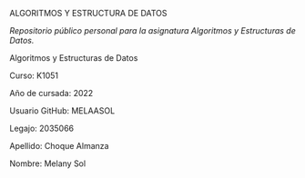 ALGORITMOS Y ESTRUCTURA DE DATOS
 <p><i>Repositorio público personal para la asignatura Algoritmos y Estructuras de Datos.</i></p>
        <p>Algoritmos y Estructuras de Datos</p>
        <p>Curso: K1051</p>
        <p>Año de cursada: 2022</p>
        <p>Usuario GitHub: MELAASOL</p>
        <p>Legajo: 2035066</p>
        <p>Apellido: Choque Almanza</p>
        <p>Nombre: Melany Sol</p>
